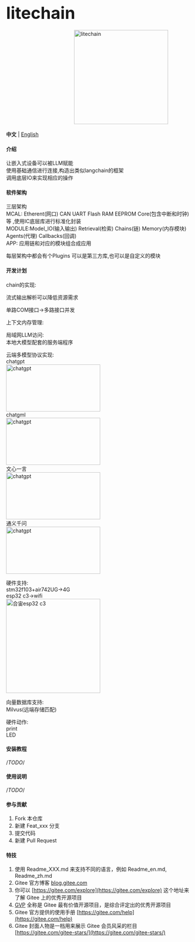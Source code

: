 # <span style="font-size:45px;">litechain</span>

&nbsp;&nbsp;&nbsp;&nbsp;&nbsp;&nbsp;&nbsp;&nbsp;&nbsp;&nbsp;&nbsp;&nbsp;&nbsp;&nbsp;&nbsp;&nbsp;&nbsp;&nbsp;&nbsp;&nbsp;&nbsp;&nbsp;&nbsp;&nbsp;&nbsp;&nbsp;&nbsp;&nbsp;&nbsp;&nbsp;&nbsp;&nbsp;&nbsp;&nbsp;&nbsp;&nbsp;&nbsp;&nbsp;&nbsp;&nbsp;&nbsp;&nbsp;&nbsp;&nbsp;&nbsp;&nbsp;&nbsp;<img src="https://gitee.com/jinxinyang/litechain/raw/master/images/litechain.png" alt="litechain" width="256" height="256">

**中文** | [English](README_en.md)
#### 介绍  
让嵌入式设备可以被LLM赋能  
使用基础通信进行连接,构造出类似langchain的框架  
调用底层IO来实现相应的操作  

#### 软件架构  
三层架构  
MCAL: Etherent(网口) CAN  UART  Flash  RAM  EEPROM Core(包含中断和时钟)等 ,使用IC底层库进行标准化封装  
MODULE:Model_IO(输入输出) Retrieval(检索) Chains(链) Memory(内存模块) Agents(代理) Callbacks(回调)   
APP: 应用链和对应的模块组合成应用  

每层架构中都会有个Plugins 可以是第三方库,也可以是自定义的模块  

#### 开发计划 

chain的实现:  

流式输出解析可以降低资源需求

单路COM接口->多路接口并发  

上下文内存管理:  

局域网LLM访问:  
本地大模型配套的服务端程序  

云端多模型协议实现:  
chatgpt  
<img src="https://gitee.com/jinxinyang/litechain/raw/master/images/chatgpt.png" alt="chatgpt" width="256" height="128">  
chatgml  
<img src="https://gitee.com/jinxinyang/litechain/raw/master/images/chatgml.png" alt="chatgpt" width="256" height="128">   
文心一言  
<img src="https://gitee.com/jinxinyang/litechain/raw/master/images/wenxinyiyan.png" alt="chatgpt" width="256" height="128">   
通义千问  
<img src="https://gitee.com/jinxinyang/litechain/raw/master/images/tongyiqianwan.png" alt="chatgpt" width="256" height="128">   

硬件支持:  
stm32f103+air742UG->4G  
esp32 c3->wifi  
<img src="https://gitee.com/jinxinyang/litechain/raw/master/images/esp32.png" alt="合宙esp32 c3" width="256" height="256">  

向量数据库支持:  
Milvus(远端存储匹配)  


硬件动作:  
print  
LED  


#### 安装教程  

/*TODO*/


#### 使用说明  
/*TODO*/


#### 参与贡献  

1.  Fork 本仓库  
2.  新建 Feat_xxx 分支  
3.  提交代码  
4.  新建 Pull Request  


#### 特技    

1.  使用 Readme\_XXX.md 来支持不同的语言，例如 Readme\_en.md, Readme\_zh.md  
2.  Gitee 官方博客 [blog.gitee.com](https://blog.gitee.com)  
3.  你可以 [https://gitee.com/explore](https://gitee.com/explore) 这个地址来了解 Gitee 上的优秀开源项目  
4.  [GVP](https://gitee.com/gvp) 全称是 Gitee 最有价值开源项目，是综合评定出的优秀开源项目  
5.  Gitee 官方提供的使用手册 [https://gitee.com/help](https://gitee.com/help)  
6.  Gitee 封面人物是一档用来展示 Gitee 会员风采的栏目 [https://gitee.com/gitee-stars/](https://gitee.com/gitee-stars/)  
